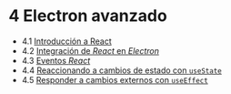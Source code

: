 # 4 Electron avanzado

- 4.1 [Introducción a React](./01_intro_react.md)
- 4.2 [Integración de _React_ en _Electron_](./02_electron_vite_project.md)
- 4.3 [Eventos _React_](./03_react_events.md)
- 4.4 [Reaccionando a cambios de estado con `useState`](./04_react_state.md)
- 4.5 [Responder a cambios externos con  `useEffect`](./05_react_effect.md)
